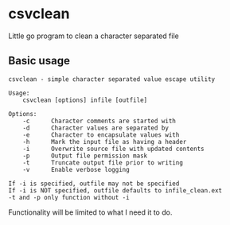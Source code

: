 # csvclean
Little go program to clean a character separated file

## Basic usage
```
csvclean - simple character separated value escape utility

Usage:
	csvclean [options] infile [outfile]

Options:
	-c		Character comments are started with
	-d		Character values are separated by
	-e		Character to encapsulate values with
	-h		Mark the input file as having a header
	-i		Overwrite source file with updated contents
	-p		Output file permission mask
	-t		Truncate output file prior to writing
	-v		Enable verbose logging

If -i is specified, outfile may not be specified
If -i is NOT specified, outfile defaults to infile_clean.ext
-t and -p only function without -i
```

Functionality will be limited to what I need it to do.